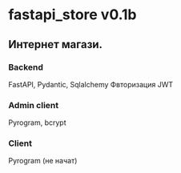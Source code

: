 # fastapi_store v0.1b

## Интернет магази.

### Backend 
FastAPI, Pydantic, Sqlalchemy
Фвторизация JWT

### Admin client
Pyrogram, bcrypt

### Client 
Pyrogram (не начат)
